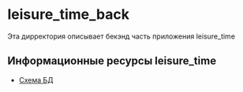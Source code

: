 # leisure_time_back

Эта дирректория описывает бекэнд часть приложения leisure_time

## Информационные ресурсы leisure_time

<ul>
    <li>
        <a href="https://drive.google.com/file/d/1MOQsA0MJR2X_AlRs3KzHLUjjL88XLD2-/view?usp=sharing">Схема БД</a>
    </li>
</ul>

